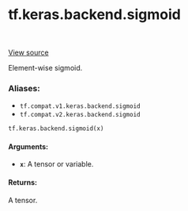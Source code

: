 <div itemscope itemtype="http://developers.google.com/ReferenceObject">
<meta itemprop="name" content="tf.keras.backend.sigmoid" />
<meta itemprop="path" content="Stable" />
</div>

# tf.keras.backend.sigmoid

<!-- Insert buttons -->

<table class="tfo-notebook-buttons tfo-api" align="left">
</table>

<a target="_blank" href="/code/stable/tensorflow/python/keras/backend.py">View source</a>



<!-- Start diff -->
Element-wise sigmoid.

### Aliases:

* `tf.compat.v1.keras.backend.sigmoid`
* `tf.compat.v2.keras.backend.sigmoid`


``` python
tf.keras.backend.sigmoid(x)
```



<!-- Placeholder for "Used in" -->


#### Arguments:


* <b>`x`</b>: A tensor or variable.


#### Returns:

A tensor.
